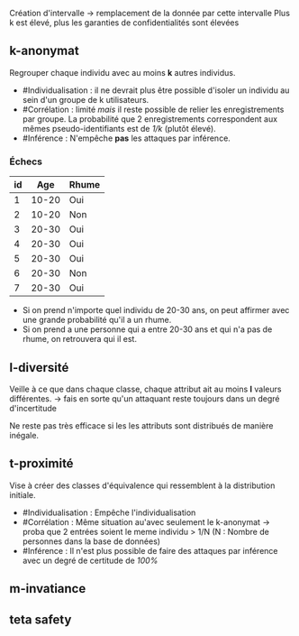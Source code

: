 Création d'intervalle -> remplacement de la donnée par cette intervalle
Plus k est élevé, plus les garanties de confidentialités sont élevées

## k-anonymat
Regrouper chaque individu avec au moins **k** autres individus.

* #Individualisation : il ne devrait plus être possible d'isoler un individu au sein d'un groupe de k utilisateurs.
* #Corrélation : limité *mais* il reste possible de relier les enregistrements par groupe. La probabilité que 2 enregistrements correspondent aux mêmes pseudo-identifiants est de *1/k* (plutôt élevé).
* #Inférence : N'empêche **pas** les attaques par inférence.

### Échecs

| id  | Age   | Rhume |
| --- | ----- | ----- |
| 1   | 10-20 | Oui   |
| 2   | 10-20 | Non   |
| 3   | 20-30 | Oui   |
| 4   | 20-30 | Oui   |
| 5   | 20-30 | Oui   |
| 6   | 20-30 | Non   |
| 7   | 20-30 | Oui   |
* Si on prend n'importe quel individu de 20-30 ans, on peut affirmer avec une grande probabilité qu'il a un rhume.
* Si on prend a une personne qui a entre 20-30 ans et qui n'a pas de rhume, on retrouvera qui il est. 


## l-diversité
Veille à ce que dans chaque classe, chaque attribut ait au moins **l** valeurs différentes.
-> fais en sorte qu'un attaquant reste toujours dans un degré d'incertitude

Ne reste pas très efficace si les les attributs sont distribués de manière inégale.

## t-proximité
Vise à créer des classes d'équivalence qui ressemblent à la distribution initiale.

* #Individualisation :  Empêche l'individualisation
* #Corrélation : Même situation au'avec seulement le k-anonymat -> proba que 2 entrées soient le meme individu > 1/N (N : Nombre de personnes dans la base de données)
* #Inférence : Il n'est plus possible de faire des attaques par inférence avec un degré de certitude de *100%*
## m-invatiance
## teta safety